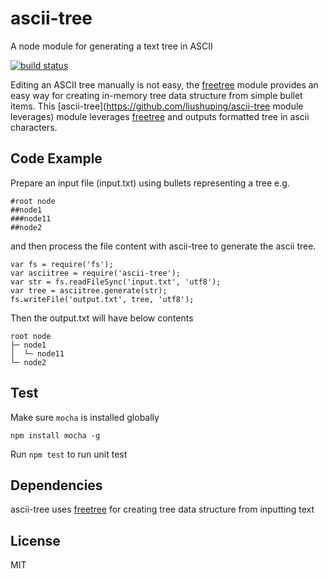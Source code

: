 ascii-tree
==========

A node module for generating a text tree in ASCII

[![build status](https://travis-ci.org/liushuping/ascii-tree.svg)](https://travis-ci.org/liushuping/ascii-tree.svg)

Editing an ASCII tree manually is not easy, the [freetree](https://github.com/liushuping/freetree) module provides an easy way for creating in-memory tree data structure from simple bullet items. This [ascii-tree](https://github.com/liushuping/ascii-tree module leverages) module leverages [freetree](https://github.com/liushuping/freetree) and outputs formatted tree in ascii characters.

## Code Example
Prepare an input file (input.txt) using bullets representing a tree e.g.
```
#root node
##node1
###node11
##node2
```
and then process the file content with ascii-tree to generate the ascii tree.
```
var fs = require('fs');
var asciitree = require('ascii-tree');
var str = fs.readFileSync('input.txt', 'utf8');
var tree = asciitree.generate(str);
fs.writeFile('output.txt', tree, 'utf8');
```
Then the output.txt will have below contents
```
root node
├─ node1
│  └─ node11
└─ node2
```
## Test
Make sure `mocha` is installed globally
```
npm install mocha -g
```
Run `npm test` to run unit test
## Dependencies
ascii-tree uses [freetree](https://github.com/liushuping/freetree) for creating tree data structure from inputting text
## License
MIT
